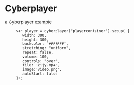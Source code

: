 # Cyberplayer
a Cyberplayer example

		 var player = cyberplayer("playercontainer").setup( {
			width: 300,
			height: 300,
			backcolor: "#FFFFFF",
			stretching: "uniform",
			repeat: false,
			volume: 100,
			controls: "over",
			file: 'zjjy.mp4',
			image:'video.png',
			autoStart: false
		 });
